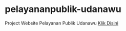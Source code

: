 # pelayananpublik-udanawu
Project Website Pelayanan Publik Udanawu
<a href="https://pelayananpublikudanawu.000webhostapp.com/index.php">Klik Disini</a>
